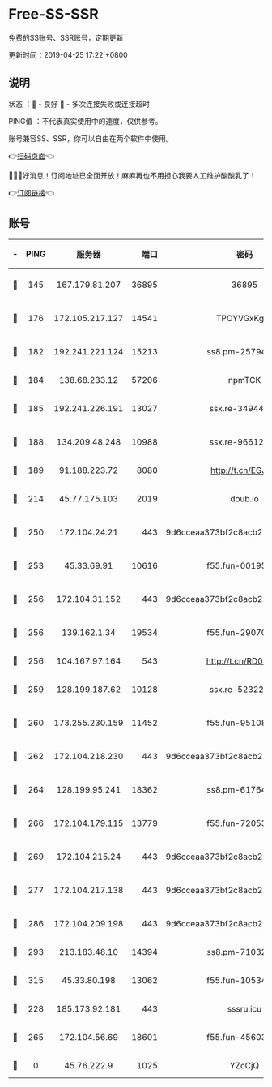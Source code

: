 # Free-SS-SSR

免费的SS账号、SSR账号，定期更新

更新时间：2019-04-25 17:22 +0800

## 说明

状态     ：🙂 - 良好 🙁 - 多次连接失败或连接超时

PING值   ：不代表真实使用中的速度，仅供参考。

账号兼容SS、SSR，你可以自由在两个软件中使用。

👉[扫码页面](https://liesauer.github.io/Free-SS-SSR/)👈

🎉🎉🎉好消息！订阅地址已全面开放！麻麻再也不用担心我要人工维护酸酸乳了！

👉[订阅链接](https://www.liesauer.net/yogurt/subscribe?ACCESS_TOKEN=DAYxR3mMaZAsaqUb)👈

## 账号

|-|PING|服务器|端口|密码|加密方式|区域|
|:----:|:----:|:-----:|-----:|:----:|:----:|:----:|
|🙂|145|167.179.81.207|36895|36895|aes-256-cfb|JP|
|🙂|176|172.105.217.127|14541|TPOYVGxKglpi|aes-256-cfb|JP|
|🙂|182|192.241.221.124|15213|ss8.pm-25794804|aes-256-cfb|US|
|🙂|184|138.68.233.12|57206|npmTCK|rc4-md5|US|
|🙂|185|192.241.226.191|13027|ssx.re-34944124|aes-256-cfb|US|
|🙂|188|134.209.48.248|10988|ssx.re-96612266|aes-256-cfb|US|
|🙂|189|91.188.223.72|8080|http://t.cn/EGJIyrl|rc4-md5|RU|
|🙂|214|45.77.175.103|2019|doub.io|aes-128-ctr|SG|
|🙂|250|172.104.24.21|443|9d6cceaa373bf2c8acb22e60b6a58be6|aes-256-cfb|US|
|🙂|253|45.33.69.91|10616|f55.fun-00195736|aes-256-cfb|US|
|🙂|256|172.104.31.152|443|9d6cceaa373bf2c8acb22e60b6a58be6|aes-256-cfb|US|
|🙂|256|139.162.1.34|19534|f55.fun-29070287|aes-256-cfb|SG|
|🙂|256|104.167.97.164|543|http://t.cn/RD0D7sx|rc4-md5|CA|
|🙂|259|128.199.187.62|10128|ssx.re-52322038|aes-256-cfb|SG|
|🙂|260|173.255.230.159|11452|f55.fun-95108879|aes-256-cfb|US|
|🙂|262|172.104.218.230|443|9d6cceaa373bf2c8acb22e60b6a58be6|aes-256-cfb|US|
|🙂|264|128.199.95.241|18362|ss8.pm-61764632|aes-256-cfb|SG|
|🙂|266|172.104.179.115|13779|f55.fun-72053902|aes-256-cfb|SG|
|🙂|269|172.104.215.24|443|9d6cceaa373bf2c8acb22e60b6a58be6|aes-256-cfb|US|
|🙂|277|172.104.217.138|443|9d6cceaa373bf2c8acb22e60b6a58be6|aes-256-cfb|US|
|🙂|286|172.104.209.198|443|9d6cceaa373bf2c8acb22e60b6a58be6|aes-256-cfb|US|
|🙂|293|213.183.48.10|14394|ss8.pm-71032456|rc4-md5|RU|
|🙂|315|45.33.80.198|13062|f55.fun-10534889|aes-256-cfb|US|
|🙂|228|185.173.92.181|443|sssru.icu|rc4-md5|RU|
|🙂|265|172.104.56.69|18601|f55.fun-45603382|aes-256-cfb|SG|
|🙁|0|45.76.222.9|1025|YZcCjQ|rc4-md5|JP|
